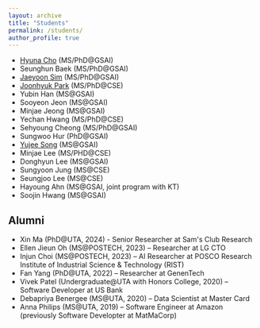 ```yaml
---
layout: archive
title: "Students"
permalink: /students/
author_profile: true
---
```


* [Hyuna Cho](http://sites.google.com/view/hyunacho "Hyuna Cho") (MS/PhD@GSAI)
* Seunghun Baek (MS/PhD@GSAI)
* [Jaeyoon Sim](https://jaeyoonssim.github.io "Jaeyoon Sim") (MS/PhD@GSAI)
* [Joonhyuk Park](https://pjh1023.github.io/ "Joonhyuk Par") (MS/PhD@CSE)
* Yubin Han (MS@GSAI)
* Sooyeon Jeon (MS@GSAI)
* Minjae Jeong (MS@GSAI)
* Yechan Hwang (MS/PhD@CSE)
* Sehyoung Cheong (MS/PhD@GSAI)
* Sungwoo Hur (PhD@GSAI)
* [Yujee Song](https://jardindelsol.github.io "Yujee Song") (MS@GSAI)
* Minjae Lee (MS/PHD@CSE)
* Donghyun Lee (MS@GSAI)
* Sungyoon Jung (MS@CSE)
* Seungjoo Lee (MS@CSE)
* Hayoung Ahn (MS@GSAI, joint program with KT)
* Soojin Hwang (MS@GSAI)

<!-- This is an example of a [link](http://github.com "Github"). -->


Alumni
----
* Xin Ma (PhD@UTA, 2024) - Senior Researcher at Sam's Club Research
* Ellen Jieun Oh (MS@POSTECH, 2023) – Researcher at LG CTO
* Injun Choi (MS@POSTECH, 2023) – AI Researcher at POSCO Research Institute of Industrial Science & Technology (RIST)
* Fan Yang (PhD@UTA, 2022) – Researcher at GenenTech
* Vivek Patel (Undergraduate@UTA with Honors College, 2020) – Software Developer at US Bank
* Debapriya Benergee (MS@UTA, 2020) – Data Scientist at Master Card
* Anna Philips (MS@UTA, 2019) – Software Engineer at Amazon (previously Software Developter at MatMaCorp)
